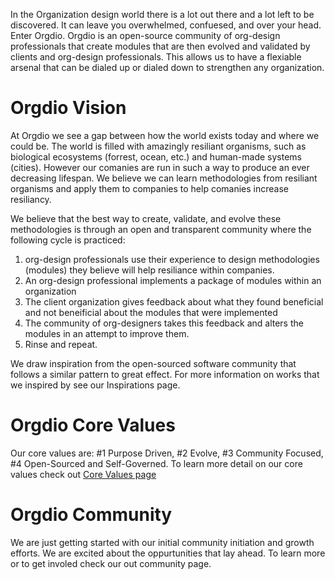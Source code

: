 <!-- TITLE: Orgdio -->

In the Organization design world there is a lot out there and a lot left to be discovered.  It can leave you overwhelmed, confuesed, and over your head.  Enter Orgdio. Orgdio is an open-source community of org-design professionals that create modules that are then evolved and validated by clients and org-design professionals.  This allows us to have a flexiable arsenal that can be dialed up or dialed down to strengthen any organization.

# Orgdio Vision
At Orgdio we see a gap between how the world exists today and where we could be.  The world is filled with amazingly resiliant organisms, such as biological ecosystems (forrest, ocean, etc.) and human-made systems (cities).  However our comanies are run in such a way to produce an ever decreasing lifespan.  We believe we can learn methodologies from resiliant organisms and apply them to companies to help comanies increase resiliancy.

We believe that the best way to create, validate, and evolve these methodologies is through an open and transparent community where the following cycle is practiced:
1) org-design professionals use their experience to design methodologies (modules) they believe will help resiliance within companies.
2) An org-design professional implements a package of modules within an organization
3) The client organization gives feedback about what they found beneficial and not beneificial about the modules that were implemented
4) The community of org-designers takes this feedback and alters the modules in an attempt to improve them.
5) Rinse and repeat.

We draw inspiration from the open-sourced software community that follows a similar pattern to great effect.  For more information on works that we inspired by see our Inspirations page.
# Orgdio Core Values
Our core values are: #1 Purpose Driven, #2 Evolve, #3 Community Focused, #4 Open-Sourced and Self-Governed.  To learn more detail on our core values check out [Core Values page](http://orgd.io/orgdio-core-values)

# Orgdio Community
We are just getting started with our initial community initiation and growth efforts.  We are excited about the oppurtunities that lay ahead.  To learn more or to get involed check our out community page.
